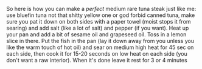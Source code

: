 So here is how you can make a *perfect* medium rare tuna steak just like me: use bluefin tuna not that shitty yellow one or god forbid canned tuna, make sure you pat it down on both sides with a paper towel (moist stops it from searing) and add salt (like a lot of salt) and pepper (if you want). Heat up your pan and add a bit of sesame oil and grapeseed oil. Toss in a lemon slice in there. Put the fish in the pan (lay it down away from you unless you like the warm touch of hot oil) and sear on medium high heat for 45 sec on each side, then cook it for 15-20 seconds on low heat on each side (you don't want a raw interior). When it's done leave it rest for 3 or 4 minutes   
